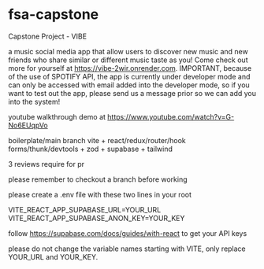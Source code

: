 # fsa-capstone

Capstone Project - VIBE

a music social media app that allow users to discover new music and new friends who share similar or different music taste as you! Come check out more for yourself at https://vibe-2wir.onrender.com. IMPORTANT, because of the use of SPOTIFY API, the app is currently under developer mode and can only be accessed with email added into the developer mode, so if you want to test out the app, please send us a message prior so we can add you into the system!

youtube walkthrough demo at https://www.youtube.com/watch?v=G-No6EUqpVo



boilerplate/main branch vite + react/redux/router/hook forms/thunk/devtools + zod + supabase + tailwind

3 reviews require for pr

please remember to checkout a branch before working

please create a .env file with these two lines in your root

VITE_REACT_APP_SUPABASE_URL=YOUR_URL
VITE_REACT_APP_SUPABASE_ANON_KEY=YOUR_KEY

follow https://supabase.com/docs/guides/with-react to get your API keys

please do not change the variable names starting with VITE, only replace YOUR_URL and YOUR_KEY.
